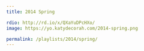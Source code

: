```yaml
---
title: 2014 Spring

rdio: http://rd.io/x/QXaYuDPcHXo/
image: https://yo.katydecorah.com/2014-spring.png

permalink: /playlists/2014/spring/
---
```

